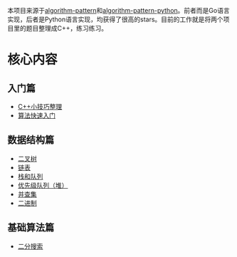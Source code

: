本项目来源于[algorithm-pattern](https://github.com/greyireland/algorithm-pattern)和[algorithm-pattern-python](https://github.com/dashidhy/algorithm-pattern-python)。前者而是Go语言实现，后者是Python语言实现，均获得了很高的stars。目前的工作就是将两个项目里的题目整理成C++，练习练习。

# 核心内容
## 入门篇
- [C++小技巧整理](./Introduction/Cplusplus.md)
- [算法快速入门](./Introduction/quickstart.md)

## 数据结构篇
- [二叉树](./data_structure/Binary_tree.md)
- [链表](./data_structure/linked_list.md)
- [栈和队列](./data_structure/stack_queue.md)
- [优先级队列（堆）](./data_structure/heap.md)
- [并查集](./data_structure/union_find.md)
- [二进制](data_structure/binary_op.md)

## 基础算法篇
- [二分搜索]()